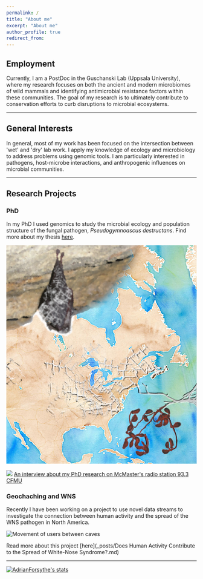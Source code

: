 ```yaml
---
permalink: /
title: "About me"
excerpt: "About me"
author_profile: true
redirect_from:
---
```


## Employment

Currently, I am a PostDoc in the Guschanski Lab (Uppsala University), where my research focuses on both the ancient and modern microbiomes of wild mammals and identifying antimicrobial resistance factors within these communities. The goal of my research is to ultimately contribute to conservation efforts to curb disruptions to microbial ecosystems.

---

## General Interests

In general, most of my work has been focused on the intersection between 'wet' and 'dry' lab work.
I apply my knowledge of ecology and microbiology to address problems using genomic tools. I am particularly interested in pathogens, host-microbe interactions, and anthropogenic influences on microbial communities.

<!-- insert an image here? -->
<!-- expand on this point? -->

---

## Research Projects

### PhD

In my PhD I used genomics to study the microbial ecology and population structure of the fungal pathogen, _Pseudogymnoascus destructans_. Find more about my thesis [here](/Thesis/).

![Artistic representation of the spread of P. destructans in North America](images/aem-cover.png)

![](toppng.com-podcast-icon-podcast-icon-black-and-white-618x674.png)
[An interview about my PhD research on McMaster's radio station 93.3 CFMU](https://d3ctxlq1ktw2nl.cloudfront.net/staging/2019-9-3/25951353-44100-2-6d37e687523c.m4a)

### Geochaching and WNS

Recently I have been working on a project to use novel data streams to investigate the connection between human activity and the spread of the WNS pathogen in North America.

![Movement of users between caves](images/users_year.gif)

Read more about this project [here](\_posts/Does Human Activity Contribute to the Spread of White-Nose Syndrome?.md)

---

[![AdrianForsythe's stats](https://github-readme-stats.vercel.app/api?username=AdrianForsythe)](https://github.com/anuraghazra/github-readme-stats)
